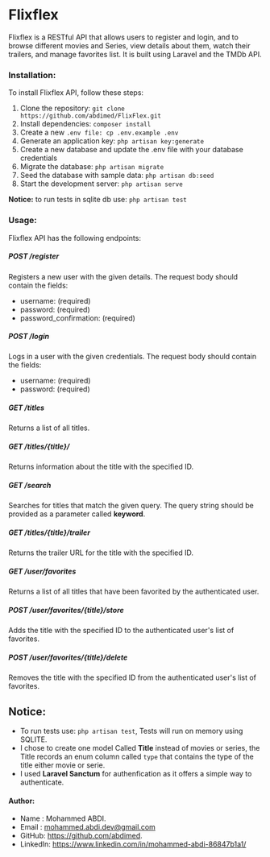 # Flixflex 
Flixflex is a RESTful API that allows users to register and login, and to browse different movies and Series, view details about them, watch their trailers, and manage favorites list. It is built using Laravel and the TMDb API.

### Installation:
To install Flixflex API, follow these steps:

1. Clone the repository: ``git clone https://github.com/abdimed/FlixFlex.git``
2. Install dependencies: ``composer install``
3. Create a new ``.env file: cp .env.example .env``
4. Generate an application key: ``php artisan key:generate``
5. Create a new database and update the .env file with your database credentials
6. Migrate the database: ``php artisan migrate``
7. Seed the database with sample data: ``php artisan db:seed``
8. Start the development server: ``php artisan serve``

  **Notice:** to run tests in sqlite db use: `php artisan test`  

### Usage:
Flixflex API has the following endpoints:

#####   POST /register
Registers a new user with the given details. The request body should contain the fields:

- username: (required)
- password: (required)
- password_confirmation: (required)

##### POST /login
Logs in a user with the given credentials. The request body should contain the  fields:
- username: (required)
- password: (required)

##### GET /titles
Returns a list of all titles.

##### GET /titles/{title}/
Returns information about the title with the specified ID.

##### GET /search
Searches for titles that match the given query. The query string should be provided as a parameter called **keyword**.

##### GET /titles/{title}/trailer
Returns the trailer URL for the title with the specified ID.

##### GET /user/favorites
Returns a list of all titles that have been favorited by the authenticated user.

##### POST /user/favorites/{title}/store
Adds the title with the specified ID to the authenticated user's list of favorites.

##### POST /user/favorites/{title}/delete
Removes the title with the specified ID from the authenticated user's list of favorites.

## Notice:
- To run tests use: `php artisan test`, Tests will run on memory using SQLITE.  
- I chose to create one model Called **Title** instead of movies or series, the Title records an enum column called `type` that contains the type of the title either movie or serie.
- I used **Laravel Sanctum**  for authenfication as it offers a simple way to authenticate. 

#### Author: 
- Name : Mohammed ABDI.
- Email : mohammed.abdi.dev@gmail.com
- GitHub: https://github.com/abdimed.
- LinkedIn: https://www.linkedin.com/in/mohammed-abdi-86847b1a1/
